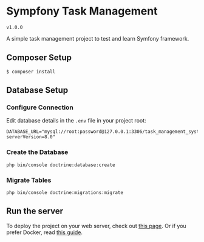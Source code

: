 # Sympfony Task Management
`v1.0.0`

A simple task management project to test and learn Symfony framework.

## Composer Setup
```
$ composer install
```

## Database Setup

### Configure Connection
Edit database details in the `.env` file in your project root:
```
DATABASE_URL="mysql://root:password@127.0.0.1:3306/task_management_system?serverVersion=8.0"
```

### Create the Database
```
php bin/console doctrine:database:create
```

### Migrate Tables
```
php bin/console doctrine:migrations:migrate
```

## Run the server
To deploy the project on your web server, check out [this page](https://symfony.com/doc/current/setup/web_server_configuration.html). Or if you prefer Docker, read [this guide](https://symfony.com/doc/current/setup/docker.html).
